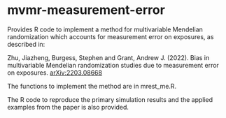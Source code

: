 # mvmr-measurement-error

Provides R code to implement a method for multivariable Mendelian randomization which accounts for measurement error on exposures, as described in:

Zhu, Jiazheng, Burgess, Stephen and Grant, Andrew J. (2022). Bias in multivariable Mendelian randomization studies due to measurement error on exposures. [arXiv:2203.08668](https://arxiv.org/abs/2203.08668)

The functions to implement the method are in mrest_me.R.

The R code to reproduce the primary simulation results and the applied examples from the paper is also provided.
